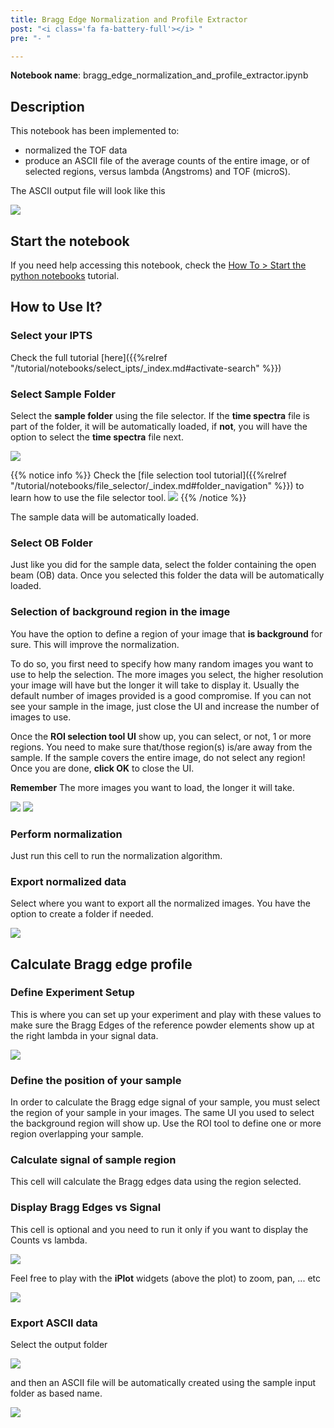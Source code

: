 ```yaml
---
title: Bragg Edge Normalization and Profile Extractor 
post: "<i class='fa fa-battery-full'></i> "
pre: "- "

---
```


**Notebook name**: bragg_edge_normalization_and_profile_extractor.ipynb

## Description

This notebook has been implemented to:
 * normalized the TOF data
 * produce an ASCII file of the average counts of the entire image, or of selected regions,
versus lambda (Angstroms) and TOF (microS). 

The ASCII output file will look like this

<img src='/tutorial/notebooks/bragg_edge_normalization_and_profile_extractor/images/output_example.png' />

## Start the notebook

If you need help accessing this notebook, check the [How To > Start the python
notebooks](/en/tutorial/how_to_start_notebooks) tutorial.

## How to Use It?

### Select your IPTS

Check the full tutorial [here]({{%relref "/tutorial/notebooks/select_ipts/_index.md#activate-search" %}})</i>

### Select Sample Folder

Select the **sample folder** using the file selector. If the **time spectra** file is part of the folder, it will 
be automatically loaded, if **not**, you will have the option to select the **time spectra** file next. 

<img src='/tutorial/notebooks/bragg_edge_signal_vs_powder_peaks/images/load_data.gif' />

{{% notice info %}}
Check the [file selection tool tutorial]({{%relref "/tutorial/notebooks/file_selector/_index.md#folder_navigation" %}})
to learn how to use the file selector tool.
<img src='/tutorial/how_to_run_notebooks/images/file_folder_browser.png' />
{{% /notice %}}

The sample data will be automatically loaded.

### Select OB Folder

Just like you did for the sample data, select the folder containing the open beam (OB) data. Once you selected this
folder the data will be automatically loaded.

### Selection of background region in the image

You have the option to define a region of your image that **is background** for sure. This will improve the normalization.

To do so, you first need to specify how many random images you want to use to help the selection. The more images
you select, the higher resolution your image will have but the longer it will take to display it. Usually the 
default number of images provided is a good compromise. If you can not see your sample in the image, just close the UI and 
increase the number of images to use.

Once the **ROI selection tool UI** show up, you can select, or not, 1 or more regions. You need to make sure that/those 
region(s) is/are away from the sample. If the sample covers the entire image, do not select any region!
 Once you are done, **click OK** to close the UI.

**Remember** The more images you want to load, the longer it will take. 

<img src='/tutorial/notebooks/bragg_edge_normalization_and_profile_extractor/images/how_many_images.png' />

<img src='/tutorial/notebooks/bragg_edge_normalization_and_profile_extractor/images/select_sample_roi.gif' />

### Perform normalization

Just run this cell to run the normalization algorithm. 

### Export normalized data

Select where you want to export all the normalized images. You have the option to create a folder if needed. 

<img src='/tutorial/notebooks/bragg_edge_normalization_and_profile_extractor/images/export_normalized_images.gif' />

## Calculate Bragg edge profile

### Define Experiment Setup

This is where you can set up your experiment and play with these values to make sure the Bragg Edges of the 
reference powder elements show up at the right lambda in your signal data. 

<img src='/tutorial/notebooks/bragg_edge_normalization_and_profile_extractor/images/experimental_setup.png' />

### Define the position of your sample

In order to calculate the Bragg edge signal of your sample, you must select the region of your sample in your images.
The same UI you used to select the background region will show up. Use the ROI tool to define one or more region overlapping 
your sample. 

### Calculate signal of sample region

This cell will calculate the Bragg edges data using the region selected.

### Display Bragg Edges vs Signal

This cell is optional and you need to run it only if you want to display the Counts vs lambda. 

<img src='/tutorial/notebooks/bragg_edge_signal_vs_powder_peaks/images/bragg_edges_vs_signal.png' />

Feel free to play with the **iPlot** widgets (above the plot) to zoom, pan, ... etc

<img src='/tutorial/notebooks/bragg_edge_normalization_and_profile_extractor/images/iplot_interaction.png' />

### Export ASCII data

Select the output folder

<img src='/tutorial/notebooks/file_selector/images/select_output_folder.png' />

and then an ASCII file will be automatically created using the sample input folder as based name.

<img src='/tutorial/notebooks/bragg_edge_normalization_and_profile_extractor/images/output_file_message.png' />

